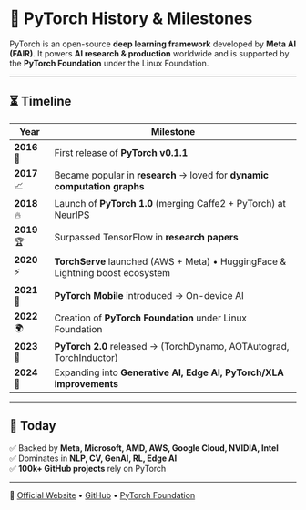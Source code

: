 # 📜 PyTorch History & Milestones  

PyTorch is an open-source **deep learning framework** developed by **Meta AI (FAIR)**. It powers **AI research & production** worldwide and is supported by the **PyTorch Foundation** under the Linux Foundation.  

---

## ⏳ Timeline  

| Year | Milestone |
|------|-----------|
| **2016** 🐣 | First release of **PyTorch v0.1.1** |
| **2017** 📈 | Became popular in **research** → loved for **dynamic computation graphs** |
| **2018** 🔥 | Launch of **PyTorch 1.0** (merging Caffe2 + PyTorch) at NeurIPS |
| **2019** 🏆 | Surpassed TensorFlow in **research papers** |
| **2020** ⚡ | **TorchServe** launched (AWS + Meta) • HuggingFace & Lightning boost ecosystem |
| **2021** 📱 | **PyTorch Mobile** introduced → On-device AI |
| **2022** 🌍 | Creation of **PyTorch Foundation** under Linux Foundation |
| **2023** 🚀 | **PyTorch 2.0** released → (TorchDynamo, AOTAutograd, TorchInductor) |
| **2024** 🤖 | Expanding into **Generative AI, Edge AI, PyTorch/XLA improvements** |

---

## 🌟 Today  

✅ Backed by **Meta, Microsoft, AMD, AWS, Google Cloud, NVIDIA, Intel**  
✅ Dominates in **NLP, CV, GenAI, RL, Edge AI**  
✅ **100k+ GitHub projects** rely on PyTorch  

---

🔗 [Official Website](https://pytorch.org/) • [GitHub](https://github.com/pytorch/pytorch) • [PyTorch Foundation](https://pytorch.org/foundation/)  
